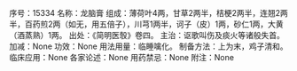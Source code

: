 序号：15334
名称：龙脑膏
组成：薄荷叶4两，甘草2两半，桔梗2两半，连翘2两半，百药煎2两（如无，用五倍子），川芎1两半，诃子（皮）1两，砂仁1两，大黄（酒蒸熟）1两。
出处：《简明医彀》卷四。
主治：讴歌叫伤及痰火等诸般失首。
加减：None
功效：None
用法用量：临睡噙化。
制备方法：上为末，鸡子清和。
临床应用：None
各家论述：None
用药禁忌：None
附注：None
